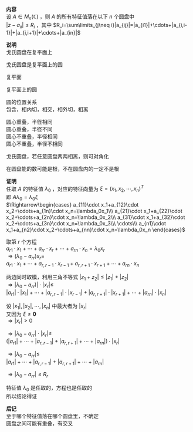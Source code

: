 **内容**  
设 $A\in M_n(\mathbb{C})$ ，则 $A$ 的所有特征值落在以下 $n$ 个圆盘中  
 $|z-a_{ii}|\le R_i$ ，其中 $R_i=\sum\limits_{j\neq i}|a_{ij}|=|a_{i1}|+\cdots+|a_{i,i-1}|+|a_{i,i+1}|+\cdots+|a_{in}|$   
  
**说明**  
戈氏圆盘在复平面上  
  
戈氏圆盘是复平面上的圆  
  
复平面  
  
复平面上的圆  
  
圆的位置关系  
包含，相内切，相交，相外切，相离  
  
圆心重叠，半径相同  
圆心重叠，半径不同  
圆心不重叠，半径相同  
圆心不重叠，半径不相同  
  
戈氏圆盘，若任意圆盘两两相离，则可对角化  
  
在圆盘能的数可能是根，不在圆盘内的一定不是根  
  
**证明**  
任取 $A$ 的特征值 $\lambda_0$ ，对应的特征向量为 $\xi=  
(x_1,x_2,\cdots,x_n)^T$   
即 $A\lambda_0=\lambda_0\xi$   
 $\Rightarrow\begin{cases}  
a_{11}\cdot x_1+a_{12}\cdot x_2+\cdots+a_{1n}\cdot x_n=\lambda_0x_1\\\  
a_{21}\cdot x_1+a_{22}\cdot x_2+\cdots+a_{2n}\cdot x_n=\lambda_0x_2\\\  
a_{31}\cdot x_1+a_{32}\cdot x_2+\cdots+a_{3n}\cdot x_n=\lambda_0x_3\\\  
\cdots\\\  
a_{n1}\cdot x_1+a_{n2}\cdot x_2+\cdots+a_{nn}\cdot x_n=\lambda_0x_n  
\end{cases}$   
  
取第 $r$ 个方程  
 $a_{r1}\cdot x_1+\cdots  
+a_{rr}\cdot x_r+\cdots+a_{rn}\cdot x_n  
=\lambda_0x_r$   
 $\Rightarrow(\lambda_0-a_{rr})x_r=$   
 $a_{r1}\cdot x_1+\cdots+a_{r,r-1}\cdot x_{r-1}  
+a_{r,r+1}\cdot x_{r+1}+\cdots+a_{rn}\cdot x_n$   
  
两边同时取模，利用三角不等式 $|z_1+z_2|\leq|z_1|+|z_2|$   
 $\Rightarrow|\lambda_0-a_{rr})|\cdot|x_r|\leq$   
 $|a_{r1}|\cdot|x_1|+\cdots+|a_{r,r-1}|\cdot |x_{r-1}|  
+|a_{r,r+1}|\cdot |x_{r+1}|+\cdots+|a_{rn}|\cdot |x_n|$   
  
设 $|x_1|,|x_2|,\cdots,|x_n|$ 中最大者为 $|x_r|$   
又因为 $\xi\neq\mathbf{0}$   
 $\Rightarrow|x_r|>0$   
  
 $\Rightarrow|\lambda_0-a_{rr}|\cdot|x_r|\leq$   
 $(|a_{r1}|+\cdots+|a_{r,r-1}|+|a_{r,r+1}|+\cdots+|a_{rn}|)\cdot|x_r|$   
  
 $\Rightarrow|\lambda_0-a_{rr}|\leq$   
 $|a_{r1}|+\cdots+|a_{r,r-1}|+|a_{r,r+1}|+\cdots+|a_{rn}|$   
  
 $\Rightarrow|\lambda_0-a_{rr}|\leq R_r$   
  
特征值 $\lambda_0$ 是任取的，方程也是任取的  
所以结论得证  
  
**后记**  
至于哪个特征值落在哪个圆盘里，不确定  
圆盘之间可能有重叠，有交叉  
